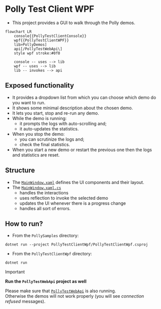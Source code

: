 # Polly Test Client WPF

- This project provides a GUI to walk through the Polly demos.

```mermaid
flowchart LR
    console{{PollyTestClientConsole}}
    wpf{{PollyTestClientWPF}}
    lib>PollyDemos]
    api[/PollyTestWebApi\]
    style wpf stroke:#0f0

    console -- uses --> lib
    wpf -- uses --> lib
    lib -- invokes --> api
```

## Exposed functionality

- It provides a dropdown list from which you can choose which demo do you want to run.
- It shows some minimal description about the chosen demo.
- It lets you start, stop and re-run any demo.
- While the demo is running:
  - it prompts the logs with auto-scrolling and;
  - it auto-updates the statistics.
- When you stop the demo:
  - you can scrutinize the logs and;
  - check the final statistics.
- When you start a new demo or restart the previous one then the logs and statistics are reset.

## Structure

- The [`MainWindow.xaml`](MainWindow.xaml) defines the UI components and their layout.
- The [`MainWindow.xaml.cs`](MainWindow.xaml.cs)
  - handles the interactions
  - uses reflection to invoke the selected demo
  - updates the UI whenever there is a progress change
  - handles all sort of errors.

## How to run?

- From the `PollySamples` directory:
```none
dotnet run --project PollyTestClientWpf/PollyTestClientWpf.csproj
```

- From the `PollyTestClientWpf` directory:
```none
dotnet run
```

> [!IMPORTANT]
> **Run the `PollyTestWebApi` project as well**
>
> Please make sure that [`PollyTestWebApi`](../PollyTestWebApi/README.md) is also running. <br/>
> Otherwise the demos will not work properly (you will see _connection refused_ messages).
